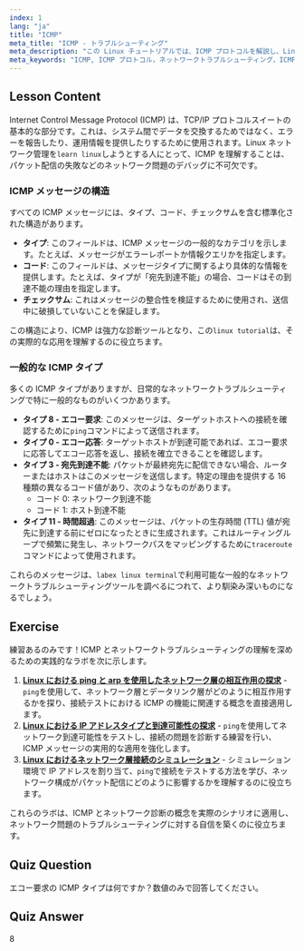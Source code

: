 ```yaml
---
index: 1
lang: "ja"
title: "ICMP"
meta_title: "ICMP - トラブルシューティング"
meta_description: "この Linux チュートリアルでは、ICMP プロトコルを解説し、Linux ネットワーキングを学ぶのに役立ちます。効果的なネットワークトラブルシューティングのために、ICMP メッセージタイプとコードを理解しましょう。"
meta_keywords: "ICMP, ICMP プロトコル，ネットワークトラブルシューティング，ICMP タイプ，Linux ネットワーキング，Linux 学習，Linux チュートリアル，labex linux, 初心者，ガイド"
---
```


## Lesson Content

Internet Control Message Protocol (ICMP) は、TCP/IP プロトコルスイートの基本的な部分です。これは、システム間でデータを交換するためではなく、エラーを報告したり、運用情報を提供したりするために使用されます。Linux ネットワーク管理を`learn linux`しようとする人にとって、ICMP を理解することは、パケット配信の失敗などのネットワーク問題のデバッグに不可欠です。

### ICMP メッセージの構造

すべての ICMP メッセージには、タイプ、コード、チェックサムを含む標準化された構造があります。

- **タイプ**: このフィールドは、ICMP メッセージの一般的なカテゴリを示します。たとえば、メッセージがエラーレポートか情報クエリかを指定します。
- **コード**: このフィールドは、メッセージタイプに関するより具体的な情報を提供します。たとえば、タイプが「宛先到達不能」の場合、コードはその到達不能の理由を指定します。
- **チェックサム**: これはメッセージの整合性を検証するために使用され、送信中に破損していないことを保証します。

この構造により、ICMP は強力な診断ツールとなり、この`linux tutorial`は、その実際的な応用を理解するのに役立ちます。

### 一般的な ICMP タイプ

多くの ICMP タイプがありますが、日常的なネットワークトラブルシューティングで特に一般的なものがいくつかあります。

- **タイプ 8 - エコー要求**: このメッセージは、ターゲットホストへの接続を確認するために`ping`コマンドによって送信されます。
- **タイプ 0 - エコー応答**: ターゲットホストが到達可能であれば、エコー要求に応答してエコー応答を返し、接続を確立できることを確認します。
- **タイプ 3 - 宛先到達不能**: パケットが最終宛先に配信できない場合、ルーターまたはホストはこのメッセージを送信します。特定の理由を提供する 16 種類の異なるコード値があり、次のようなものがあります。
  - コード 0: ネットワーク到達不能
  - コード 1: ホスト到達不能
- **タイプ 11 - 時間超過**: このメッセージは、パケットの生存時間 (TTL) 値が宛先に到達する前にゼロになったときに生成されます。これはルーティングループで頻繁に発生し、ネットワークパスをマッピングするために`traceroute`コマンドによって使用されます。

これらのメッセージは、`labex linux terminal`で利用可能な一般的なネットワークトラブルシューティングツールを調べるにつれて、より馴染み深いものになるでしょう。

## Exercise

練習あるのみです！ICMP とネットワークトラブルシューティングの理解を深めるための実践的なラボを次に示します。

1. **[Linux における ping と arp を使用したネットワーク層の相互作用の探求](https://labex.io/ja/labs/comptia-explore-network-layer-interaction-with-ping-and-arp-in-linux-592746)** - `ping`を使用して、ネットワーク層とデータリンク層がどのように相互作用するかを探り、接続テストにおける ICMP の機能に関連する概念を直接適用します。
2. **[Linux における IP アドレスタイプと到達可能性の探求](https://labex.io/ja/labs/comptia-explore-ip-address-types-and-reachability-in-linux-592780)** - `ping`を使用してネットワーク到達可能性をテストし、接続の問題を診断する練習を行い、ICMP メッセージの実用的な適用を強化します。
3. **[Linux におけるネットワーク層接続のシミュレーション](https://labex.io/ja/labs/comptia-simulate-network-layer-connectivity-in-linux-592752)** - シミュレーション環境で IP アドレスを割り当て、`ping`で接続をテストする方法を学び、ネットワーク構成がパケット配信にどのように影響するかを理解するのに役立ちます。

これらのラボは、ICMP とネットワーク診断の概念を実際のシナリオに適用し、ネットワーク問題のトラブルシューティングに対する自信を築くのに役立ちます。

## Quiz Question

エコー要求の ICMP タイプは何ですか？数値のみで回答してください。

## Quiz Answer

8
